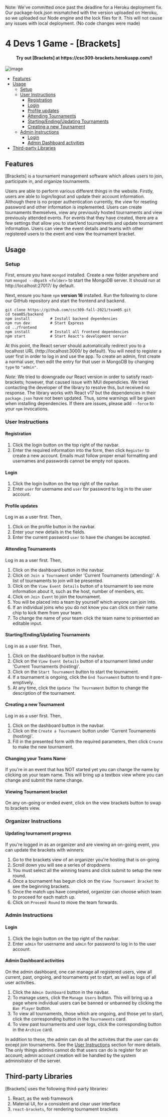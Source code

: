 Note: We've committed once past the deadline for a Heroku deployment fix. Our package-lock.json mismatched
with the version uploaded on Heroku, so we uploaded our Node engine and the lock files for it. This will not
cause any issues with local deployment. (No code changes were made)

# 4 Devs 1 Game - [Brackets]

<h4 align="center">Try out [Brackets] at https://csc309-brackets.herokuapp.com/!</h4>

![image](https://user-images.githubusercontent.com/25436568/140655196-48a430b1-4fc0-484a-948c-5c6c406f136f.png)


* [Features](#features)
* [Usage](#usage)
  + [Setup](#setup)
  + [User Instructions](#user-instructions)
    - [Registration](#registration)
    - [Login](#login)
    - [Profile updates](#profile-updates)
    - [Attending Tournaments](#attending-tournaments)
    - [Starting/Ending/Updating Tournaments](#startingendingupdating-tournaments)
    - [Creating a new Tournament](#creating-a-new-tournament)
  + [Admin Instructions](#admin-instructions)
    - [Login](#login-1)
    - [Admin Dashboard activities](#admin-dashboard-activities)
* [Third-party Libraries](#third-party-libraries)

## Features
[Brackets] is a tournament management software which allows users to join, participate in, and organize tournaments.

Users are able to perform various different things in the website. Firstly, users are able to login/logout and update their account information. Although there is no proper authentication currently, the view for reseting password and other information is implemented. Users can create tournaments themselves, view any previously hosted tournaments and view previously attended events. For events that they have created, there are a few settings that allow you to start/end tournaments and update tournament information. Users can view the event details and teams with other registered users to the event and view the tournament bracket.

## Usage
### Setup
First, ensure you have `mongod` installed. Create a new folder anywhere and run `mongod --dbpath <folder>` to start the MongoDB server. It should run at http://localhost:27017/ by default.

Next, ensure you have `npm` **version 16** installed. Run the following to clone our GitHub repository and start the frontend and backend.
```
git clone https://github.com/csc309-fall-2021/team05.git
cd team05/backend
npm install         # Install backend dependencies
npm run dev         # Start Express
cd ../frontend
npm install         # Install all frontend dependencies
npm start           # Start React's development server
```
At this point, the React server should automatically redirect you to a localhost URL (http://localhost:3000/ by default). You will need to register a user first in order to log in and use the app. To create an admin, first create a normal user, then edit the entry for that user in MongoDB by changing `type` to `"admin"`.

*Note:* We tried to downgrade our React version in order to satisfy react-brackets; however, that caused issue with MUI dependicies. We tried contacting the developer of the library to resolve this, but received no response. The library works with React v17 but the dependencies in their `package.json` have not been updated. Thus, some warnings will be given when installing dependencies. If there are issues, please add `--force` to your `npm` invocations.

### User Instructions
#### Registration
1. Click the login button on the top right of the navbar.
2. Enter the required information into the form, then click `Register` to create a new account. Emails must follow proper email formatting and usernames and passwords cannot be empty not spaces.

#### Login
1. Click the login button on the top right of the navbar.
2. Enter `user` for username and `user` for password to log in to the user account.

#### Profile updates
Log in as a user first. Then,
1. Click on the profile button in the navbar.
2. Enter your new details in the fields. 
3. Enter the current password `user` to have the changes be accepted.

#### Attending Tournaments
Log in as a user first. Then,
1. Click on the dashboard button in the navbar.
2. Click on `Join a Tournament` under 'Current Tournaments (attending)'. A list of tournaments to join will be presented.
3. Click on the `View Event Details` button of a tournament to see more information about it, such as the host, number of members, etc.
4. Click on `Join Event` to join the tournament.
5. You will be placed into a team by yourself which anyone can join into.
6. If an individual joins who you do not know you can click on their name chip to kick them from your team.
7. To change the name of your team click the team name to presented an editable input.

#### Starting/Ending/Updating Tournaments
Log in as a user first. Then,
1. Click on the dashboard button in the navbar.
2. Click on the `View Event Details` button of a tournament listed under 'Current Tournaments (hosting)'.
3. Click on the `Start Tournament` button to start the tournament.
4. If a tournament is ongoing, click the `End Tournament` button to end it pre-emptively.
5. At any time, click the `Update The Tournament` button to change the description of the tournament.

#### Creating a new Tournament
Log in as a user first. Then,
1. Click on the dashboard button in the navbar.
2. Click on the `Create a Tournament` button under 'Current Tournaments (hosting)'.
3. Fill in the presented form with the required parameters, then click `Create` to make the new tournament.

#### Changing your Teams Name
If you're in an event that has NOT started yet you can change the name by clicking on your team name. This will bring up a textbox view where you can change and submit the name change.

#### Viewing Tournament bracket
On any on-going or ended event, click on the view brackets button to swap to brackets view.

### Organizer Instructions
#### Updating tournament progress
If you're logged in as an organizer and are viewing an on-going event, you can update the brackets with winners:
1. Go to the brackets view of an organizer you're hosting that is on-going
2. Scroll down you will see a series of dropdowns
3. You must select all the winning teams and click submit to setup the new round.
4. Once a tournament has begun click on the `View Tournament Bracket` to see the beginning brackets.
5. Once the match ups have completed, organizer can choose which team to proceed for each match up.
6. Click on `Proceed Round` to move the team forwards.


### Admin Instructions
#### Login
1. Click the login button on the top right of the navbar.
2. Enter `admin` for username and `admin` for password to log in to the user account.

#### Admin Dashboard activities
On the admin dashboard, one can manage all registered users, view all current, past, ongoing, and tournaments yet to start, as well as logs of all user activities.
1. Click the `Admin Dashboard` button in the navbar.
2. To manage users, click the `Manage Users` button. This will bring up a page where individual users can be banned or unbanned by clicking the `Ban Player` button.
3. To view all tournaments, those which are ongoing, and those yet to start, click the corresponding button in the `Tournaments` card.
4. To view past tournaments and user logs, click the corresponding button in the `Archive` card.

In addition to these, the admin can do all the activites that the user can do except join tournaments. See the [User Instructions](#user-instructions) section for more details. The only things admins cannot do that users can do is register for an account; admin account creation will be handled by the system administrator of the server.

## Third-party Libraries
[Brackets] uses the following third-party libraries:
1. React, as the web framework 
2. Material UI, for a consistent and clear user interface
3. `react-brackets`, for rendering tournament brackets
